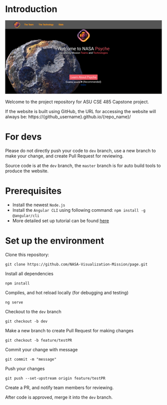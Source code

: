 # Introduction
![Screenshot](./src/assets/doc/screenshot.png)

Welcome to the project repository for ASU CSE 485 Capstone project.

If the website is built using GitHub, the URL for accessing the website will always be: https://{github_username}.github.io/{repo_name}/

# For devs
Please do not directly push your code to `dev` branch, use a new branch to make your change, and create Pull Request for reviewing.

Source code is at the `dev` branch, the `master` branch is for auto build tools to produce the website.

# Prerequisites

* Install the newest `Node.js`
* Install the `Angular CLI` using following command: `npm install -g @angular/cli`
* More detailed set up tutorial can be found [here](https://angular.io/guide/setup-local)

# Set up the environment
Clone this repository: 
```
git clone https://github.com/NASA-Visualization-Mission/page.git
```

Install all dependencies
```
npm install
```

Compiles, and hot reload locally (for debugging and testing)
```
ng serve
```

Checkout to the `dev` branch
```
git checkout -b dev
```

Make a new branch to create Pull Request for making changes
```
git checkout -b feature/testPR
```

Commit your change with message
```
git commit -m "message"
```

Push your changes
```
git push --set-upstream origin feature/testPR
```

Create a PR, and notify team members for reviewing.

After code is approved, merge it into the `dev` branch.
